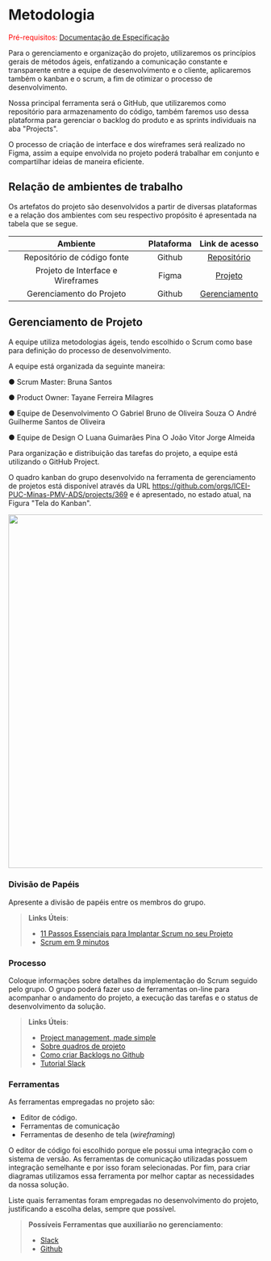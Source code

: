 
# Metodologia

<span style="color:red">Pré-requisitos: <a href="2-Especificação do Projeto.md"> Documentação de Especificação</a></span>

Para o gerenciamento e organização do projeto, utilizaremos os princípios gerais de métodos ágeis, enfatizando a comunicação constante e transparente entre a equipe de desenvolvimento e o cliente, aplicaremos também o kanban e o scrum, a fim de otimizar o processo de desenvolvimento.

Nossa principal ferramenta será o GitHub, que utilizaremos como repositório para armazenamento do código, também faremos uso dessa plataforma para gerenciar o backlog do produto e as sprints individuais na aba "Projects".

O processo de criação de interface e dos wireframes será realizado no Figma, assim a equipe envolvida no projeto poderá trabalhar em conjunto e compartilhar ideias de maneira eficiente.

## Relação de ambientes de trabalho

Os artefatos do projeto são desenvolvidos a partir de diversas plataformas e a relação dos ambientes com seu respectivo propósito é apresentada na tabela que se segue.

| Ambiente | Plataforma | Link de acesso |
| :-------------------: | :-------------------------: | :-------------------: | 
| Repositório de código fonte     | Github         | [Repositório](https://github.com/ICEI-PUC-Minas-PMV-ADS/pmv-ads-2023-1-e1-proj-web-t1-projeto-cultivo-de-plantas.git) |
| Projeto de Interface e  Wireframes     | Figma         | [Projeto](https://www.figma.com/file/zjfYvAV1Fg1Yv3vvU2g2ED/Projeto---Cultivo-de-Plantas?node-id=0%3A1&t=CSounB9iOc1fxMJh-1) |
| Gerenciamento do Projeto     | Github         | [Gerenciamento](https://github.com/orgs/ICEI-PUC-Minas-PMV-ADS/projects/369) |

## Gerenciamento de Projeto

A equipe utiliza metodologias ágeis, tendo escolhido o Scrum como base para definição do processo de desenvolvimento.

A equipe está organizada da seguinte maneira:

● Scrum Master: Bruna Santos

● Product Owner: Tayane Ferreira Milagres

● Equipe de Desenvolvimento
○ Gabriel Bruno de Oliveira Souza
○ André Guilherme Santos de Oliveira

● Equipe de Design
○ Luana Guimarães Pina
○ João Vitor Jorge Almeida

Para organização e distribuição das tarefas do projeto, a equipe está utilizando o GitHub Project.

O quadro kanban do grupo desenvolvido na ferramenta de gerenciamento de projetos está disponível através da URL https://github.com/orgs/ICEI-PUC-Minas-PMV-ADS/projects/369 e é apresentado, no estado atual, na Figura "Tela do Kanban".


<img src="https://user-images.githubusercontent.com/127165847/231876772-44acb282-8298-4fa3-8624-39ddb9e0128b.png" width="700px" />


### Divisão de Papéis

Apresente a divisão de papéis entre os membros do grupo.

> **Links Úteis**:
> - [11 Passos Essenciais para Implantar Scrum no seu 
> Projeto](https://mindmaster.com.br/scrum-11-passos/)
> - [Scrum em 9 minutos](https://www.youtube.com/watch?v=XfvQWnRgxG0)

### Processo

Coloque  informações sobre detalhes da implementação do Scrum seguido pelo grupo. O grupo poderá fazer uso de ferramentas on-line para acompanhar o andamento do projeto, a execução das tarefas e o status de desenvolvimento da solução.
 
> **Links Úteis**:
> - [Project management, made simple](https://github.com/features/project-management/)
> - [Sobre quadros de projeto](https://docs.github.com/pt/github/managing-your-work-on-github/about-project-boards)
> - [Como criar Backlogs no Github](https://www.youtube.com/watch?v=RXEy6CFu9Hk)
> - [Tutorial Slack](https://slack.com/intl/en-br/)

### Ferramentas

As ferramentas empregadas no projeto são:

- Editor de código.
- Ferramentas de comunicação
- Ferramentas de desenho de tela (_wireframing_)

O editor de código foi escolhido porque ele possui uma integração com o
sistema de versão. As ferramentas de comunicação utilizadas possuem
integração semelhante e por isso foram selecionadas. Por fim, para criar
diagramas utilizamos essa ferramenta por melhor captar as
necessidades da nossa solução.

Liste quais ferramentas foram empregadas no desenvolvimento do projeto, justificando a escolha delas, sempre que possível.
 
> **Possíveis Ferramentas que auxiliarão no gerenciamento**: 
> - [Slack](https://slack.com/)
> - [Github](https://github.com/)
